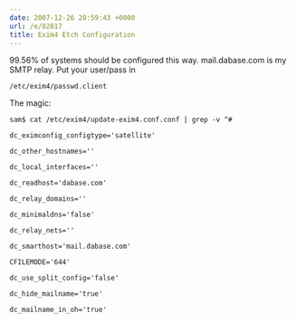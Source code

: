 ```yaml
---
date: 2007-12-26 20:59:43 +0000
url: /e/02017
title: Exim4 Etch Configuration
---
```


99.56% of systems should be configured this way. mail.dabase.com is my SMTP relay. Put your user/pass in

	/etc/exim4/passwd.client
The magic:

	sam$ cat /etc/exim4/update-exim4.conf.conf | grep -v ^#

	dc_eximconfig_configtype='satellite'

	dc_other_hostnames=''

	dc_local_interfaces=''

	dc_readhost='dabase.com'

	dc_relay_domains=''

	dc_minimaldns='false'

	dc_relay_nets=''

	dc_smarthost='mail.dabase.com'

	CFILEMODE='644'

	dc_use_split_config='false'

	dc_hide_mailname='true'

	dc_mailname_in_oh='true'
